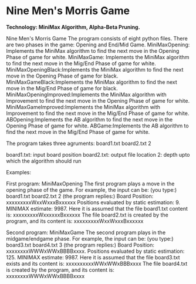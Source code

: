 # Nine Men's Morris Game
**Technology: MiniMax Algorithm, Alpha-Beta Pruning.**

Nine Men's Morris Game The program consists of eight python files. There are two phases in the game: Opening and End/Mid Game. MiniMaxOpening: Implements the MiniMax algorithm to find the next move in the Opening Phase of game for white. MiniMaxGame: Implements the MiniMax algorithm to find the next move in the Mig/End Phase of game for white. MiniMaxOpeningBlack:Implements the MiniMax algorithm to find the next move in the Opening Phase of game for black. MiniMaxGameBlack:Implements the MiniMax algorithm to find the next move in the Mig/End Phase of game for black. MiniMaxOpeningImproved:Implements the MiniMax algorithm with Improvement to find the next move in the Opening Phase of game for white. MiniMaxGameImproved:Implements the MiniMax algorithm with Improvement to find the next move in the Mig/End Phase of game for white. ABOpening:Implements the AB algorithm to find the next move in the Opening Phase of game for white. ABGame:Implements the AB algorithm to find the next move in the Mig/End Phase of game for white.

The program takes three agruments: board1.txt board2.txt 2

board1.txt: input board position board2.txt: output file location 2: depth upto which the algorithm should run

Examples:

First program: MiniMaxOpening The first program plays a move in the opening phase of the game. For example, the input can be: (you type:) board1.txt board2.txt 2 (the program replies:) Board Position: xxxxxxxxxWxxWxxxBxxxxxx Positions evaluated by static estimation: 9. MINIMAX estimate: 9987. Here it is assumed that the file board1.txt content is: xxxxxxxxxWxxxxxxBxxxxxx The file board2.txt is created by the program, and its content is: xxxxxxxxxWxxWxxxBxxxxxx

Second program: MiniMaxGame The second program plays in the midgame/endgame phase. For example, the input can be: (you type:) board3.txt board4.txt 3 (the program replies:) Board Position: xxxxxxxxWWWxWWxBBBBxxxx. Positions evaluated by static estimation: 125. MINIMAX estimate: 9987. Here it is assumed that the file board3.txt exists and its content is: xxxxxxxxxxWWxWWxBBBxxxx The file board4.txt is created by the program, and its content is: xxxxxxxxWWWxWWxBBBBxxxx
